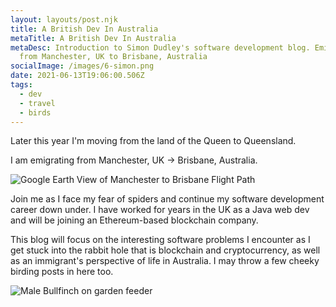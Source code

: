 ```yaml
---
layout: layouts/post.njk
title: A British Dev In Australia
metaTitle: A British Dev In Australia
metaDesc: Introduction to Simon Dudley's software development blog. Emigrating
  from Manchester, UK to Brisbane, Australia
socialImage: /images/6-simon.png
date: 2021-06-13T19:06:00.506Z
tags:
  - dev
  - travel
  - birds
---
```

Later this year I'm moving from the land of the Queen to Queensland.

I am emigrating from Manchester, UK -> Brisbane, Australia.

![Google Earth View of Manchester to Brisbane Flight Path](/images/screenshot-2021-06-13-at-21.04.10.png "Manchester to Brisbane Flight Path")

Join me as I face my fear of spiders and continue my software development career down under. I have worked for years in the UK as a Java web dev and will be joining an Ethereum-based blockchain company.

This blog will focus on the interesting software problems I encounter as I get stuck into the rabbit hole that is blockchain and cryptocurrency, as well as an immigrant's perspective of life in Australia. I may throw a few cheeky birding posts in here too.

![Male Bullfinch on garden feeder](/images/bullfinch.jpg "Male Bullfinch")